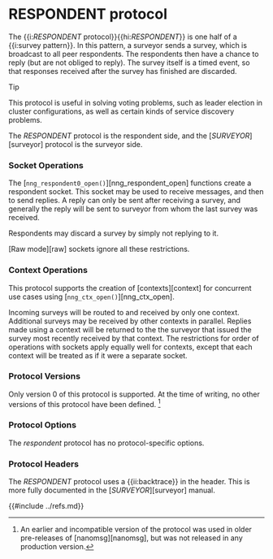 # RESPONDENT protocol

The {{i:*RESPONDENT* protocol}}{{hi:*RESPONDENT*}} is one half of a {{i:survey pattern}}.
In this pattern, a surveyor sends a survey, which is broadcast to all
peer respondents.
The respondents then have a chance to reply (but are not obliged to reply).
The survey itself is a timed event, so that responses
received after the survey has finished are discarded.

> [!TIP]
> This protocol is useful in solving voting problems, such as leader
> election in cluster configurations, as well as certain kinds of service
> discovery problems.

The _RESPONDENT_ protocol is the respondent side, and the
[_SURVEYOR_][surveyor] protocol is the surveyor side.

### Socket Operations

The [`nng_respondent0_open()`][nng_respondent_open] functions create a
respondent socket.
This socket may be used to receive messages, and then to send replies.
A reply can only be sent after receiving a survey, and generally the
reply will be sent to surveyor from whom the last survey was received.

Respondents may discard a survey by simply not replying to it.

[Raw mode][raw] sockets ignore all these restrictions.

### Context Operations

This protocol supports the creation of [contexts][context] for concurrent
use cases using [`nng_ctx_open()`][nng_ctx_open].

Incoming surveys will be routed to and received by only one context.
Additional surveys may be received by other contexts in parallel.
Replies made using a context will be returned to the the surveyor that
issued the survey most recently received by that context.
The restrictions for order of operations with sockets apply equally
well for contexts, except that each context will be treated as if it were
a separate socket.

### Protocol Versions

Only version 0 of this protocol is supported.
At the time of writing, no other versions of this protocol have been defined. [^1]

[^1]:
    An earlier and incompatible version of the protocol was used in older
    pre-releases of [nanomsg][nanomsg], but was not released in any
    production version.

### Protocol Options

The _respondent_ protocol has no protocol-specific options.

### Protocol Headers

The _RESPONDENT_ protocol uses a {{ii:backtrace}} in the header.
This is more fully documented in the [_SURVEYOR_][surveyor] manual.

{{#include ../refs.md}}
